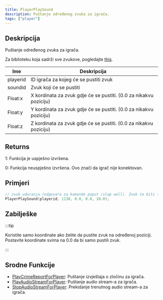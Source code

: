 ```yaml
---
title: PlayerPlaySound
description: Puštanje određenog zvuka za igrača.
tags: ["player"]
---
```


## Deskripcija

Puštanje određenog zvuka za igrača.

Za biblioteku koja sadrži sve zvukove, pogledajte [this](https://github.com/WoutProvost/samp-sound-array).

| Ime      | Deskripcija                                                       |
| -------- | ----------------------------------------------------------------- |
| playerid | ID igrača za kojeg će se pustiti zvuk                             |
| soundid  | Zvuk koji će se pustiti                                           |
| Float:x  | X kordinata za zvuk gdje će se pustiti. (0.0 za nikakvu poziciju) |
| Float:y  | Y kordinata za zvuk gdje će se pustiti. (0.0 za nikakvu poziciju) |
| Float:z  | Z kordinata za zvuk gdje će se pustiti. (0.0 za nikakvu poziciju) |

## Returns

1: Funkcija je uspješno izvršena.

0: Funkcija neuspješno izvršena. Ovo znači da igrač nije konektovan.

## Primjeri

```c
// zvuk udaranja (odgovara za komande poput /slap well). Zvuk će biti tih, kao izvor je zapravo 10 metara iznad igrača.
PlayerPlaySound(playerid, 1130, 0.0, 0.0, 10.0);
```

## Zabilješke

:::tip

Koristite samo koordinate ako želite da pustite zvuk na određenoj poziciji. Postavite koordinate svima na 0.0 da bi samo pustili zvuk.

:::

## Srodne Funkcije

- [PlayCrimeReportForPlayer](PlayCrimeReportForPlayer): Puštanje izvještaja o zločinu za igrača.
- [PlayAudioStreamForPlayer](PlayAudioStreamForPlayer): Puštanje audio stream-a za igrača.
- [StopAudioStreamForPlayer](StopAudioStreamForPlayer): Prekidanje trenutnog audio stream-a za igrača.
